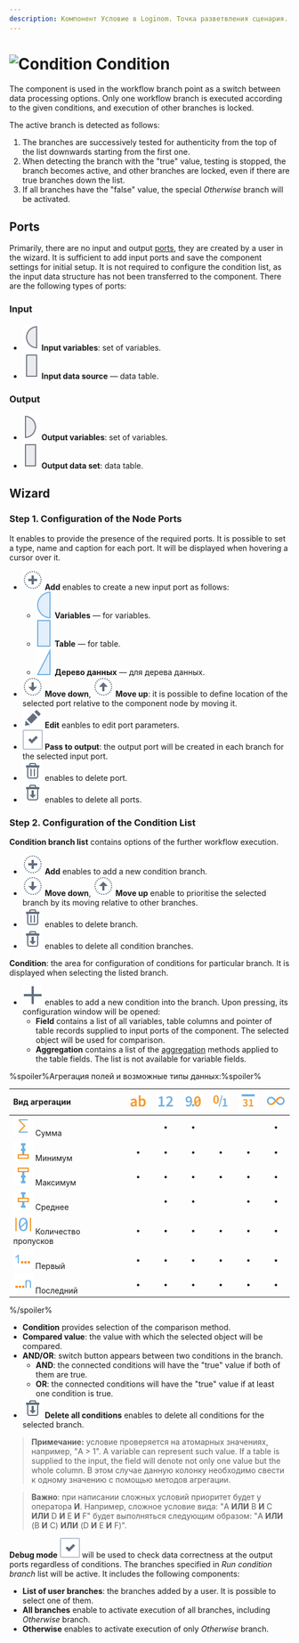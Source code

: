 ```yaml
---
description: Компонент Условие в Loginom. Точка разветвления сценария. Проверка истина ложь. Выбор активной ветки с блокировкой остальных. Если все ветки ложь выполнение ветки иначе. Мастер настройки.
---
```


# ![Condition](./../../images/icons/components/condition_default.svg) Condition

The component is used in the workflow branch point as a switch between data processing options. Only one workflow branch is executed according to the given conditions, and execution of other branches is locked.

The active branch is detected as follows:

1. The branches are successively tested for authenticity from the top of the list downwards starting from the first one.
1. When detecting the branch with the "true" value, testing is stopped, the branch becomes active, and other branches are locked, even if there are true branches down the list.
1. If all branches have the "false" value, the special *Otherwise* branch will be activated.

## Ports

Primarily, there are no input and output [ports](./../../workflow/ports/README.md), they are created by a user in the wizard. It is sufficient to add input ports and save the component settings for initial setup. It is not required to configure the condition list, as the input data structure has not been transferred to the component. There are the following types of ports:

### Input

* ![Input variables](./../../images/icons/app/node/ports/inputs/variable_inactive.svg) **Input variables**: set of variables.
* ![Input data source](./../../images/icons/app/node/ports/inputs/table_inactive.svg) **Input data source** — data table.

### Output

* ![Output variables](./../../images/icons/app/node/ports/outputs/variable_inactive.svg) **Output variables**: set of variables.
* ![Output data set](./../../images/icons/app/node/ports/outputs/table_inactive.svg) **Output data set**: data table.

## Wizard

### Step 1. Configuration of the Node Ports

It enables to provide the presence of the required ports. It is possible to set a type, name and caption for each port. It will be displayed when hovering a cursor over it.

* ![Create new port](./../../images/icons/common/toolbar-controls/plus_default.svg) **Add** enables to create a new input port as follows:
   * ![For variables](./../../images/icons/app/node/ports/inputs/variable_hover.svg) **Variables** — for variables.
   * ![For table](./../../images/icons/app/node/ports/inputs/table_hover.svg) **Table** — for table.
   * ![Для дерева данных](./../../images/icons/app/node/ports/inputs/tree_hover.svg) **Дерево данных** — для дерева данных.
* ![Move port down](./../../images/icons/common/toolbar-controls/movedown_default.svg) **Move down**, ![Move port up](./../../images/icons/common/toolbar-controls/moveup_default.svg) **Move up**: it is possible to define location of the selected port relative to the component node by moving it.
* ![Edit port parameters](./../../images/icons/common/toolbar-controls/edit_default.svg) **Edit** eanbles to edit port parameters.
* ![Create output](./../../images/icons/ext/checkbox-states/checked_default.svg) **Pass to output**: the output port will be created in each branch for the selected input port.
* ![Delete port](./../../images/icons/common/toolbar-controls/delete_default.svg) enables to delete port.
* ![Delete all ports](./../../images/icons/common/toolbar-controls/delete-all_default.svg) enables to delete all ports.

### Step 2. Configuration of the Condition List

**Condition branch list** contains options of the further workflow execution.

* ![Add branch](./../../images/icons/common/toolbar-controls/plus_default.svg) **Add** enables to add a new condition branch.
* ![Move branch down](./../../images/icons/common/toolbar-controls/movedown_default.svg) **Move down**, ![Move branch up](./../../images/icons/common/toolbar-controls/moveup_default.svg) **Move up** enable to prioritise the selected branch by its moving relative to other branches.
* ![Delete branch](./../../images/icons/common/toolbar-controls/delete_default.svg) enables to delete branch.
* ![Delete all branches](./../../images/icons/common/toolbar-controls/delete-all_default.svg) enables to delete all condition branches.

**Condition**: the area for configuration of conditions for particular branch. It is displayed when selecting the listed branch.

* ![Add new condition](./../../images/icons/components/filterdata/filterdata-add_18x18.svg) enables to add a new condition into the branch. Upon pressing, its configuration window will be opened:
   * **Field** contains a list of all variables, table columns and pointer of table records supplied to input ports of the component. The selected object will be used for comparison.
   * **Aggregation** contains a list of the [aggregation](./../func/aggregation-functions.md) methods applied to the table fields. The list is not available for variable fields.

%spoiler%Агрегация полей и возможные типы данных:%spoiler%

|Вид агрегации|![](./../../images/icons/common/data-types/string_default.svg)|![](./../../images/icons/common/data-types/integer_default.svg)|![](./../../images/icons/common/data-types/float_default.svg)|![](./../../images/icons/common/data-types/boolean_default.svg)|![](./../../images/icons/common/data-types/datetime_default.svg)|![](./../../images/icons/common/data-types/variant_default.svg)|
|:-|:-:|:-:|:-:|:-:|:-:|:-:|
|![](./../../images/icons/common/aggregations/factor-sum_default.svg) Сумма||**•**|**•**|||**•**|
|![](./../../images/icons/common/aggregations/factor-min_default.svg) Минимум|**•**|**•**|**•**|**•**|**•**|**•**|
|![](./../../images/icons/common/aggregations/factor-max_default.svg) Максимум|**•**|**•**|**•**|**•**|**•**|**•**|
|![](./../../images/icons/common/aggregations/factor-avg_default.svg) Среднее||**•**|**•**||**•**|**•**|
|![](./../../images/icons/common/aggregations/factor-null-count_default.svg) Количество пропусков|**•**|**•**|**•**|**•**|**•**|**•**|
|![](./../../images/icons/common/aggregations/factor-stat-first_default.svg) Первый|**•**|**•**|**•**|**•**|**•**|**•**|
|![](./../../images/icons/common/aggregations/factor-stat-last_default.svg) Последний|&nbsp;&nbsp;**•**&nbsp;&nbsp;|&nbsp;&nbsp;**•**&nbsp;&nbsp;|&nbsp;&nbsp;**•**&nbsp;&nbsp;|&nbsp;&nbsp;**•**&nbsp;&nbsp;|&nbsp;&nbsp;**•**&nbsp;&nbsp;|&nbsp;&nbsp;**•**&nbsp;&nbsp;|

%/spoiler%
* **Condition** provides selection of the comparison method.
* **Compared value**: the value with which the selected object will be compared.
* **AND/OR**: switch button appears between two conditions in the branch.
   * **AND**: the connected conditions will have the "true" value if both of them are true.
   * **OR**: the connected conditions will have the "true" value if at least one condition is true.
* ![**Delete all conditions**](./../../images/icons/common/toolbar-controls/delete-all_default.svg) **Delete all conditions** enables to delete all conditions for the selected branch.

> **Примечание:** условие проверяется на атомарных значениях, например, "A > 1". A variable can represent such value. If a table is supplied to the input, the field will denote not only one value but the whole column. В этом случае данную колонку необходимо свести к одному значению с помощью методов агрегации.

>
> **Важно**: при написании сложных условий приоритет будет у оператора **И**.
> Например, сложное условие вида: "A **ИЛИ** B **И** C **ИЛИ** D **И** E **И** F" будет выполняться следующим образом: "A **ИЛИ** (B **И** C) **ИЛИ** (D **И** E **И** F)".

**Debug mode** ![Debug mode](./../../images/icons/ext/checkbox-states/checked_default.svg) will be used to check data correctness at the output ports regardless of conditions. The branches specified in *Run condition branch* list will be active. It includes the following components:

* **List of user branches**: the branches added by a user. It is possible to select one of them.
* **All branches** enable to activate execution of all branches, including *Otherwise* branch.
* **Otherwise** enables to activate execution of only *Otherwise* branch.



